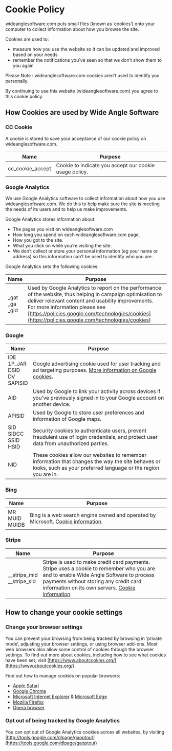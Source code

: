   

Cookie Policy
=============

wideanglesoftware.com puts small files (known as ‘cookies’) onto your computer to collect information about how you browse the site.

Cookies are used to:

*   measure how you use the website so it can be updated and improved based on your needs
*   remember the notifications you’ve seen so that we don’t show them to you again  
    

  

Please Note : wideanglesoftware.com cookies aren’t used to identify you personally.

By continuing to use this website (wideanglesoftware.com) you agree to this cookie policy.

How Cookies are used by Wide Angle Software
-------------------------------------------

### CC Cookie

A cookie is stored to save your acceptance of our cookie policy on wideanglesoftware.com.

| Name | Purpose |
| --- | --- |
| cc\_cookie\_accept | Cookie to indicate you accept our cookie usage policy. |

### Google Analytics

We use Google Analytics software to collect information about how you use wideanglesoftware.com. We do this to help make sure the site is meeting the needs of its users and to help us make improvements.

Google Analytics stores information about:

*   The pages you visit on wideanglesoftware.com
*   How long you spend on each wideanglesoftware.com page.
*   How you got to the site.
*   What you click on while you’re visiting the site.
*   We don’t collect or store your personal information (eg your name or address) so this information can’t be used to identify who you are.

Google Analytics sets the following cookies:

| Name | Purpose |
| --- | --- |
| \_gat  <br>\_ga  <br>\_gid | Used by Google Analytics to report on the performance of the website, thus helping in campaign optimisation to deliver relevant content and usability improvements.  <br>For more information please see [https://policies.google.com/technologies/cookies](https://policies.google.com/technologies/cookies) |

### Google

| Name | Purpose |
| --- | --- |
| IDE  <br>1P\_JAR  <br>DSID  <br>DV  <br>SAPISID | Google advertising cookie used for user tracking and ad targeting purposes. [More information on Google cookies](https://policies.google.com/technologies/types?hl=en). |
| AID | Used by Google to link your activity across devices if you've previously signed in to your Google account on another device. |
| APISID | Used by Google to store user preferences and information of Google maps. |
| SID  <br>SIDCC  <br>SSID  <br>HSID | Security cookies to authenticate users, prevent fraudulent use of login credentials, and protect user data from unauthorized parties. |
| NID | These cookies allow our websites to remember information that changes the way the site behaves or looks, such as your preferred language or the region you are in. |

### Bing

| Name | Purpose |
| --- | --- |
| MR  <br>MUID  <br>MUIDB | Bing is a web search engine owned and operated by Microsoft. [Cookie information](https://privacy.microsoft.com/en-gb/privacystatement). |

### Stripe

| Name | Purpose |
| --- | --- |
| \_\_stripe\_mid  <br>\_\_stripe\_sid | Stripe is used to make credit card payments. Stripe uses a cookie to remember who you are and to enable Wide Angle Software to process payments without storing any credit card information on its own servers. [Cookie information](https://stripe.com/cookies-policy/legal). |

How to change your cookie settings
----------------------------------

### Change your browser settings

You can prevent your browsing from being tracked by browsing in ‘private mode’, adjusting your browser settings, or using browser add-ons. Most web browsers also allow some control of cookies through the browser settings. To find out more about cookies, including how to see what cookies have been set, visit [https://www.aboutcookies.org/](https://www.aboutcookies.org/)

Find out how to manage cookies on popular browsers:

*   [Apple Safari](https://support.apple.com/en-gb/guide/safari/sfri11471/mac)
*   [Google Chrome](https://support.google.com/chrome/answer/95647?hl=en&co=GENIE.Platform%3DDesktop&oco=1)
*   [Microsoft Internet Explorer](https://support.microsoft.com/en-gb/help/17442/windows-internet-explorer-delete-manage-cookies) & [Microsoft Edge](https://support.microsoft.com/en-us/help/4468242/microsoft-edge-browsing-data-and-privacy-microsoft-privacy)
*   [Mozilla Firefox](https://support.mozilla.org/en-US/kb/enable-and-disable-cookies-website-preferences)
*   [Opera browser](https://blogs.opera.com/news/2015/08/how-to-manage-cookies-in-opera/)

### Opt out of being tracked by Google Analytics

You can opt out of Google Analytics cookies across all websites, by visiting [http://tools.google.com/dlpage/gaoptout](https://tools.google.com/dlpage/gaoptout)